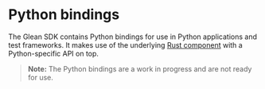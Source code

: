 # Python bindings

The Glean SDK contains Python bindings for use in Python applications and test frameworks.
It makes use of the underlying [Rust component](../core/index.md) with a Python-specific API on top.

> **Note:** The Python bindings are a work in progress and are not ready for use.

